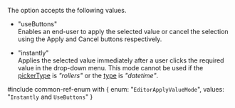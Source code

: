 The option accepts the following values.

- "useButtons"  
 Enables an end-user to apply the selected value or cancel the selection using the Apply and Cancel buttons respectively.

- "instantly"  
 Applies the selected value immediately after a user clicks the required value in the drop-down menu. This mode cannot be used if the [pickerType](/api-reference/10%20UI%20Widgets/dxDateBox/1%20Configuration/pickerType.md '/Documentation/ApiReference/UI_Widgets/dxDateBox/Configuration/#pickerType') is *"rollers"* or the [type](/api-reference/10%20UI%20Widgets/dxDateBox/1%20Configuration/type.md '/Documentation/ApiReference/UI_Widgets/dxDateBox/Configuration/#type') is *"datetime"*.

#include common-ref-enum with {
    enum: "`EditorApplyValueMode`",
    values: "`Instantly` and `UseButtons`"
}